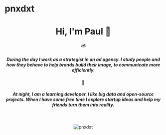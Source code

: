 # pnxdxt

<h1 align="center">Hi, I'm Paul 👋</h1>

<h4 align="center">⛅️</h4>
<h5 align="center">During the day I work as a strategist in an ad agency. I study people and how they behave to help brands build their image, to communicate more efficiently.</h5>

<h4 align="center">🌙</h4>
<h5 align="center">At night, I am a learning developer. I like big data and open-source projects. When I have some free time I explore startup ideas and help my friends turn them into reality.</h5>
<br>
<p align="center"> <img src="https://komarev.com/ghpvc/?username=pnxdxt" alt="pnxdxt" /> </p>
